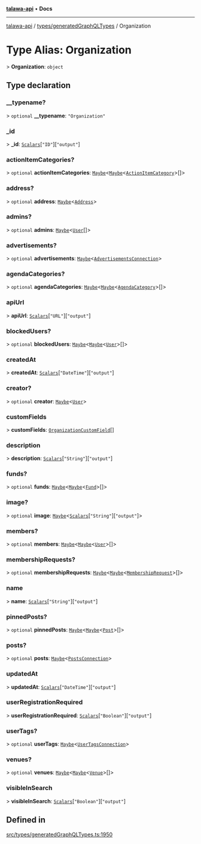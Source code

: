 [**talawa-api**](../../../README.md) • **Docs**

***

[talawa-api](../../../modules.md) / [types/generatedGraphQLTypes](../README.md) / Organization

# Type Alias: Organization

\> **Organization**: `object`

## Type declaration

### \_\_typename?

\> `optional` **\_\_typename**: `"Organization"`

### \_id

\> **\_id**: [`Scalars`](Scalars.md)\[`"ID"`\]\[`"output"`\]

### actionItemCategories?

\> `optional` **actionItemCategories**: [`Maybe`](Maybe.md)\<[`Maybe`](Maybe.md)\<[`ActionItemCategory`](ActionItemCategory.md)\>[]\>

### address?

\> `optional` **address**: [`Maybe`](Maybe.md)\<[`Address`](Address.md)\>

### admins?

\> `optional` **admins**: [`Maybe`](Maybe.md)\<[`User`](User.md)[]\>

### advertisements?

\> `optional` **advertisements**: [`Maybe`](Maybe.md)\<[`AdvertisementsConnection`](AdvertisementsConnection.md)\>

### agendaCategories?

\> `optional` **agendaCategories**: [`Maybe`](Maybe.md)\<[`Maybe`](Maybe.md)\<[`AgendaCategory`](AgendaCategory.md)\>[]\>

### apiUrl

\> **apiUrl**: [`Scalars`](Scalars.md)\[`"URL"`\]\[`"output"`\]

### blockedUsers?

\> `optional` **blockedUsers**: [`Maybe`](Maybe.md)\<[`Maybe`](Maybe.md)\<[`User`](User.md)\>[]\>

### createdAt

\> **createdAt**: [`Scalars`](Scalars.md)\[`"DateTime"`\]\[`"output"`\]

### creator?

\> `optional` **creator**: [`Maybe`](Maybe.md)\<[`User`](User.md)\>

### customFields

\> **customFields**: [`OrganizationCustomField`](OrganizationCustomField.md)[]

### description

\> **description**: [`Scalars`](Scalars.md)\[`"String"`\]\[`"output"`\]

### funds?

\> `optional` **funds**: [`Maybe`](Maybe.md)\<[`Maybe`](Maybe.md)\<[`Fund`](Fund.md)\>[]\>

### image?

\> `optional` **image**: [`Maybe`](Maybe.md)\<[`Scalars`](Scalars.md)\[`"String"`\]\[`"output"`\]\>

### members?

\> `optional` **members**: [`Maybe`](Maybe.md)\<[`Maybe`](Maybe.md)\<[`User`](User.md)\>[]\>

### membershipRequests?

\> `optional` **membershipRequests**: [`Maybe`](Maybe.md)\<[`Maybe`](Maybe.md)\<[`MembershipRequest`](MembershipRequest.md)\>[]\>

### name

\> **name**: [`Scalars`](Scalars.md)\[`"String"`\]\[`"output"`\]

### pinnedPosts?

\> `optional` **pinnedPosts**: [`Maybe`](Maybe.md)\<[`Maybe`](Maybe.md)\<[`Post`](Post.md)\>[]\>

### posts?

\> `optional` **posts**: [`Maybe`](Maybe.md)\<[`PostsConnection`](PostsConnection.md)\>

### updatedAt

\> **updatedAt**: [`Scalars`](Scalars.md)\[`"DateTime"`\]\[`"output"`\]

### userRegistrationRequired

\> **userRegistrationRequired**: [`Scalars`](Scalars.md)\[`"Boolean"`\]\[`"output"`\]

### userTags?

\> `optional` **userTags**: [`Maybe`](Maybe.md)\<[`UserTagsConnection`](UserTagsConnection.md)\>

### venues?

\> `optional` **venues**: [`Maybe`](Maybe.md)\<[`Maybe`](Maybe.md)\<[`Venue`](Venue.md)\>[]\>

### visibleInSearch

\> **visibleInSearch**: [`Scalars`](Scalars.md)\[`"Boolean"`\]\[`"output"`\]

## Defined in

[src/types/generatedGraphQLTypes.ts:1950](https://github.com/PalisadoesFoundation/talawa-api/blob/d0c167bb942c4778fba221c2cdd27665fc7dbf61/src/types/generatedGraphQLTypes.ts#L1950)
